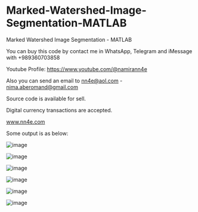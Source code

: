 # Marked-Watershed-Image-Segmentation-MATLAB
Marked Watershed Image Segmentation - MATLAB

You can buy this code by contact me in WhatsApp, Telegram and iMessage with +989360703858

Youtube Profile: https://www.youtube.com/@namirann4e

Also you can send an email to nn4e@aol.com - nima.aberomand@gmail.com

Source code is available for sell.

Digital currency transactions are accepted.

www.nn4e.com

Some output is as below:

![image](https://github.com/user-attachments/assets/dd73a98b-c61c-4eca-b5c8-8178cf3d0920)

![image](https://github.com/user-attachments/assets/15b01c4e-4eb9-4fc3-bf4a-3a575143c32e)

![image](https://github.com/user-attachments/assets/7027f9f6-0972-4c63-a793-f951e7b6d202)

![image](https://github.com/user-attachments/assets/7e648de1-d035-43da-9126-e7258c93f38d)

![image](https://github.com/user-attachments/assets/742869d1-4b36-45c9-9014-8652a832d859)

![image](https://github.com/user-attachments/assets/7d7f944f-b9fd-438c-bcf2-27f513991189)
